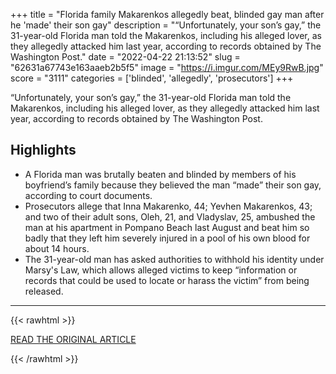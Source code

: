 +++
title = "Florida family Makarenkos allegedly beat, blinded gay man after he 'made' their son gay"
description = "“Unfortunately, your son’s gay,” the 31-year-old Florida man told the Makarenkos, including his alleged lover, as they allegedly attacked him last year, according to records obtained by The Washington Post."
date = "2022-04-22 21:13:52"
slug = "62631a67743e163aaeb2b5f5"
image = "https://i.imgur.com/MEy9RwB.jpg"
score = "3111"
categories = ['blinded', 'allegedly', 'prosecutors']
+++

“Unfortunately, your son’s gay,” the 31-year-old Florida man told the Makarenkos, including his alleged lover, as they allegedly attacked him last year, according to records obtained by The Washington Post.

## Highlights

- A Florida man was brutally beaten and blinded by members of his boyfriend’s family because they believed the man “made” their son gay, according to court documents.
- Prosecutors allege that Inna Makarenko, 44; Yevhen Makarenkos, 43; and two of their adult sons, Oleh, 21, and Vladyslav, 25, ambushed the man at his apartment in Pompano Beach last August and beat him so badly that they left him severely injured in a pool of his own blood for about 14 hours.
- The 31-year-old man has asked authorities to withhold his identity under Marsy's Law, which allows alleged victims to keep “information or records that could be used to locate or harass the victim” from being released.

---

{{< rawhtml >}}
  <p class="article-category">
    <a target="_blank" href="https://www.washingtonpost.com/nation/2022/04/22/florida-family-makarenko-gay-beat-blinded/">READ THE ORIGINAL ARTICLE</a>
  </p>
{{< /rawhtml >}}

